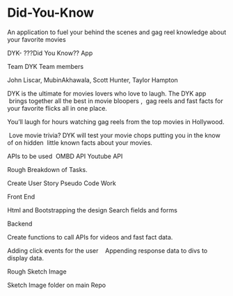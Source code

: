 # Did-You-Know
An application to fuel your behind the scenes and gag reel knowledge about your favorite movies


DYK- ???Did You Know?? App

Team DYK Team members 

John Liscar, MubinAkhawala, Scott Hunter, Taylor Hampton 


DYK is the ultimate for movies lovers who love to laugh. The DYK app  brings together all the best in movie bloopers ,  gag reels and fast facts for your favorite flicks all in one place.


You’ll laugh for hours watching gag reels from the top movies in Hollywood.

 Love movie trivia? DYK will test your movie chops putting you in the know of on hidden  little known facts about your movies.


APIs to be used 
OMBD API
Youtube API


Rough Breakdown of Tasks.

Create User Story
Pseudo Code Work 


Front End 

Html and Bootstrapping the design
Search fields and forms

Backend 

Create functions to call APIs for videos and fast fact data.

Adding click events for the user 
 
Appending response data to divs to display data.

Rough Sketch Image 

Sketch Image folder on main Repo
